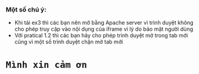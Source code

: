 ### Một số chú ý:
* Khi tải ex3 thì các bạn nên mở bằng Apache server vì trình duyệt không cho phép truy cập vào nội dụng của iframe vì lý do bảo mật người dùng
* Với pratical 1.2 thì các bạn hãy cho phép trình duyệt mở trong tab mới cũng vì một số trình duyệt chặn mở tab mới 
# ` Mình xin cảm ơn `
